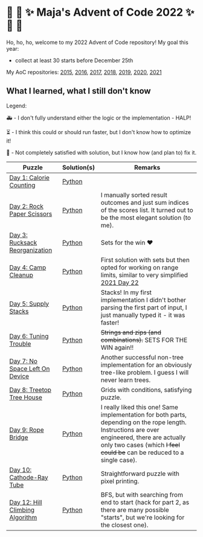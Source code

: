 # :christmas_tree: :snake: :sparkles: Maja's Advent of Code 2022 :sparkles: :snake: :christmas_tree:

Ho, ho, ho, welcome to my 2022 Advent of Code repository!
My goal this year:
- collect at least 30 starts before December 25th

My AoC repositories: [2015](https://github.com/mimikrija/AdventOfCode2015), [2016](https://github.com/mimikrija/AdventOfCode2016), [2017](https://github.com/mimikrija/AdventOfCode2017), [2018](https://github.com/mimikrija/AdventOfCode2018), [2019](https://github.com/mimikrija/AdventOfCode2019), [2020](https://github.com/mimikrija/AdventOfCode2020), [2021](https://github.com/mimikrija/AdventOfCode2021)

## What I learned, what I still don't know

Legend:

:ambulance: - I don't fully understand either the logic or the implementation - HALP!

:hourglass_flowing_sand: - I think this could or should run faster, but I don't know how to optimize it!

:hammer: - Not completely satisfied with solution, but I know how (and plan to) fix it.

Puzzle | Solution(s) | Remarks |
---    |---    |----
[Day 1: Calorie Counting](https://adventofcode.com/2022/day/1) | [Python](python/01.py) | |
[Day 2: Rock Paper Scissors](https://adventofcode.com/2022/day/2) | [Python](python/02.py) | I manually sorted result outcomes and just sum indices of the scores list. It turned out to be the most elegant solution (to me). |
[Day 3: Rucksack Reorganization](https://adventofcode.com/2022/day/3) | [Python](python/03.py) | Sets for the win :heart: |
[Day 4: Camp Cleanup](https://adventofcode.com/2022/day/4) | [Python](python/04.py) | First solution with sets but then opted for working on range limits, similar to very simplified [2021 Day 22](https://adventofcode.com/2021/day/22) |
[Day 5: Supply Stacks](https://adventofcode.com/2022/day/5) | [Python](python/05.py) | Stacks! In my first implementation I didn't bother parsing the first part of input, I just manually typed it - it was faster! |
[Day 6: Tuning Trouble](https://adventofcode.com/2022/day/6) | [Python](python/06.py) | ~~Strings and zips (and combinations).~~ SETS FOR THE WIN again!!
[Day 7: No Space Left On Device](https://adventofcode.com/2022/day/7) | [Python](python/07.py) | Another successful non-tree implementation for an obviously tree-like problem. I guess I will never learn trees.
[Day 8: Treetop Tree House](https://adventofcode.com/2022/day/8) | [Python](python/08.py) | Grids with conditions, satisfying puzzle.
[Day 9: Rope Bridge](https://adventofcode.com/2022/day/9) | [Python](python/09.py) | I really liked this one! Same implementation for both parts, depending on the rope length. Instructions are over engineered, there are actually only two cases (which ~~I feel could be~~ can be reduced to a single case).
[Day 10: Cathode-Ray Tube](https://adventofcode.com/2022/day/10) | [Python](python/10.py) | Straightforward puzzle with pixel printing.
[Day 12: Hill Climbing Algorithm](https://adventofcode.com/2022/day/12) | [Python](python/12.py) | BFS, but with searching from end to start (hack for part 2, as there are many possible "starts", but we're looking for the closest one).
